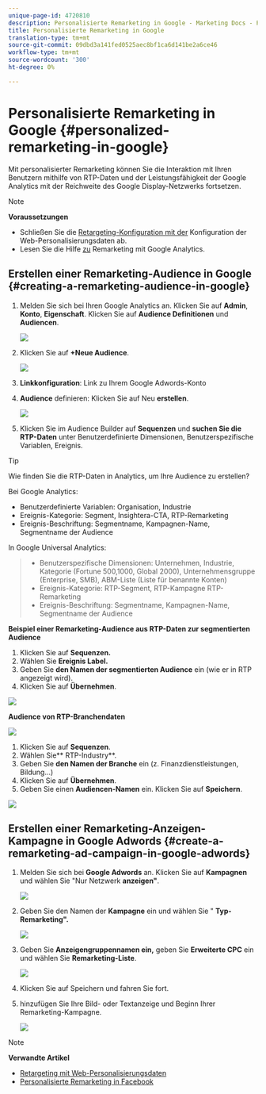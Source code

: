 ```yaml
---
unique-page-id: 4720810
description: Personalisierte Remarketing in Google - Marketing Docs - Produktdokumentation
title: Personalisierte Remarketing in Google
translation-type: tm+mt
source-git-commit: 09dbd3a141fed0525aec8bf1ca6d141be2a6ce46
workflow-type: tm+mt
source-wordcount: '300'
ht-degree: 0%

---
```



# Personalisierte Remarketing in Google {#personalized-remarketing-in-google}

Mit personalisierter Remarketing können Sie die Interaktion mit Ihren Benutzern mithilfe von RTP-Daten und der Leistungsfähigkeit der Google Analytics mit der Reichweite des Google Display-Netzwerks fortsetzen.

>[!NOTE]
>
>**Voraussetzungen**
>
>* Schließen Sie die [Retargeting-Konfiguration mit der](retargeting-with-web-personalization-data.md) Konfiguration der Web-Personalisierungsdaten ab.
>* Lesen Sie die Hilfe [zu](https://support.google.com/analytics/topic/2611283?hl=en&amp;ref_topic=3413645) Remarketing mit Google Analytics.

>



## Erstellen einer Remarketing-Audience in Google {#creating-a-remarketing-audience-in-google}

1. Melden Sie sich bei Ihren Google Analytics an. Klicken Sie auf **Admin**, **Konto**, **Eigenschaft**. Klicken Sie auf **Audience Definitionen** und **Audiencen**.

   ![](assets/remarketing-ga-screenshots.jpg)

1. Klicken Sie auf **+Neue Audience**.

   ![](assets/image2015-1-15-17-3a26-3a40.png)

1. **Linkkonfiguration**: Link zu Ihrem Google Adwords-Konto
1. **Audience** definieren: Klicken Sie auf Neu **erstellen**.

   ![](assets/image2015-1-15-17-3a32-3a4.png)

1. Klicken Sie im Audience Builder auf **Sequenzen** und **suchen Sie die RTP-Daten** unter Benutzerdefinierte Dimensionen, Benutzerspezifische Variablen, Ereignis.

>[!TIP]
>
>Wie finden Sie die RTP-Daten in Analytics, um Ihre Audience zu erstellen?
>
>Bei Google Analytics:
>
>* Benutzerdefinierte Variablen: Organisation, Industrie
>* Ereignis-Kategorie: Segment, Insightera-CTA, RTP-Remarketing
>* Ereignis-Beschriftung: Segmentname, Kampagnen-Name, Segmentname der Audience

>
>
In Google Universal Analytics:
>
>* Benutzerspezifische Dimensionen: Unternehmen, Industrie, Kategorie (Fortune 500,1000, Global 2000), Unternehmensgruppe (Enterprise, SMB), ABM-Liste (Liste für benannte Konten)
>* Ereignis-Kategorie: RTP-Segment, RTP-Kampagne RTP-Remarketing
>* Ereignis-Beschriftung: Segmentname, Kampagnen-Name, Segmentname der Audience

>



**Beispiel einer Remarketing-Audience aus RTP-Daten zur segmentierten Audience**

1. Klicken Sie auf **Sequenzen.**
1. Wählen Sie **Ereignis Label.**
1. Geben Sie **den Namen der segmentierten Audience** ein (wie er in RTP angezeigt wird).
1. Klicken Sie auf **Übernehmen**.

![](assets/image2015-2-10-14-3a51-3a43.png)

**Audience von RTP-Branchendaten**

![](assets/image2015-1-15-17-3a36-3a5.png)

1. Klicken Sie auf **Sequenzen**.
1. Wählen Sie** RTP-Industry**.
1. Geben Sie **den Namen der Branche** ein (z. Finanzdienstleistungen, Bildung...)
1. Klicken Sie auf **Übernehmen**.
1. Geben Sie einen **Audiencen-Namen** ein. Klicken Sie auf **Speichern**.

![](assets/image2015-1-15-18-3a29-3a16.png)

## Erstellen einer Remarketing-Anzeigen-Kampagne in Google Adwords {#create-a-remarketing-ad-campaign-in-google-adwords}

1. Melden Sie sich bei **Google Adwords** an. Klicken Sie auf **Kampagnen** und wählen Sie &quot;Nur Netzwerk **anzeigen&quot;**.

   ![](assets/image2015-1-15-18-3a31-3a58.png)

1. Geben Sie den Namen der **Kampagne** ein und wählen Sie &quot; **Typ-Remarketing&quot;.**

   ![](assets/image2015-1-15-18-3a35-3a7.png)

1. Geben Sie **Anzeigengruppennamen ein,** geben Sie **Erweiterte CPC** ein und wählen Sie **Remarketing-Liste**.

   ![](assets/image2015-1-15-18-3a51-3a57.png)

1. Klicken Sie auf Speichern und fahren Sie fort.
1. hinzufügen Sie Ihre Bild- oder Textanzeige und Beginn Ihrer Remarketing-Kampagne.

   ![](assets/image2015-1-15-18-3a47-3a21.png)

>[!NOTE]
>
>**Verwandte Artikel**
>
>* [Retargeting mit Web-Personalisierungsdaten](retargeting-with-web-personalization-data.md)
>* [Personalisierte Remarketing in Facebook](personalized-remarketing-in-facebook.md)

